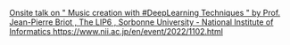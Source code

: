[Onsite talk on " Music creation with #DeepLearning Techniques " by Prof. Jean-Pierre Briot , The LIP6 , Sorbonne University - National Institute of Informatics  https://www.nii.ac.jp/en/event/2022/1102.html ](https://qi.tc/qi/3102)